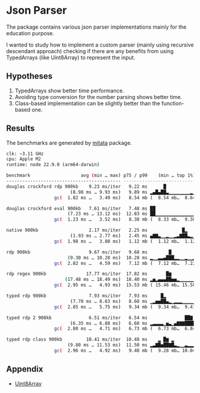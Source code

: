 # Json Parser

The package contains various json parser implementations mainly for the education purpose.

I wanted to study how to implement a custom parser (mainly using recursive descendant approach) checking if there are any benefits from using TypedArrays (like Uint8Array) to represent the input.


## Hypotheses

1. TypedArrays show better time performance.
2. Avoiding type conversion for the number parsing shows better time.
3. Class-based implementation can be slightly better than the function-based one.


## Results

The benchmarks are generated by [mitata](https://github.com/evanwashere/mitata) package.

```sh
clk: ~3.11 GHz
cpu: Apple M2
runtime: node 22.9.0 (arm64-darwin)

benchmark                   avg (min … max) p75 / p99    (min … top 1%)
------------------------------------------- -------------------------------
douglas crockford rdp 900kb    9.23 ms/iter   9.22 ms      █
                        (8.98 ms … 9.93 ms)   9.89 ms ▂▄█▄██▃▁▁▁▁▁▁▁▁▂▁▂▂▁▂
                  gc(  1.82 ms …   3.49 ms)   8.54 mb (  8.54 mb…  8.64 mb)

douglas crockford eval 900kb   7.61 ms/iter   7.48 ms ██
                       (7.23 ms … 13.12 ms)  12.83 ms ██▁▁▁▁▁▁▁▁▁▁▁▁▁▁▁▁▁▁▂
                  gc(  1.23 ms …   3.52 ms)   8.38 mb (  8.33 mb…  9.38 mb)

native 900kb                   2.17 ms/iter   2.25 ms             █▂
                        (1.93 ms … 2.77 ms)   2.45 ms ▄▇▇▃▁▁▂▁▁▂▃▇██▃▂▁▂▁▁▁
                  gc(  1.98 ms …   3.80 ms)   1.12 mb (  1.12 mb…  1.12 mb)

rdp 900kb                      9.67 ms/iter   9.68 ms        █
                       (9.30 ms … 10.28 ms)  10.28 ms ▂▁▁▃▃▄███▂▂▁▁▂▁▁▂▂▁▂▂
                  gc(  2.82 ms …   4.59 ms)   7.12 mb (  7.12 mb…  7.22 mb)

rdp regex 900kb               17.77 ms/iter  17.82 ms       █▆
                      (17.48 ms … 18.49 ms)  18.40 ms ▂▅▂▄▄▄██▅▅▂▁▁▁▁▁▁▁▁▁▂
                  gc(  2.95 ms …   4.93 ms)  15.53 mb ( 15.46 mb… 15.58 mb)

typed rdp 900kb                7.93 ms/iter   7.93 ms     █▂
                        (7.70 ms … 8.63 ms)   8.60 ms ▁▂▅▅██▄▂▁▂▂▂▁▁▁▁▁▁▁▁▁
                  gc(  2.85 ms …   5.75 ms)   9.34 mb (  9.34 mb…  9.41 mb)

typed rdp 2 900kb              6.51 ms/iter   6.54 ms              ██▇  ▃
                        (6.35 ms … 6.88 ms)   6.60 ms ▂▃▃▃▃▁▅▃▁▄▇▇▇████▆█▄▂
                  gc(  2.80 ms …   4.71 ms)   6.73 mb (  6.73 mb…  6.84 mb)

typed rdp class 900kb         10.41 ms/iter  10.48 ms    ▂ █▆ ▂
                       (9.80 ms … 11.53 ms)  11.50 ms ▂▃▇█▅██▇█▃▂▁▁▃▂▂▂▂▅▂▂
                  gc(  2.96 ms …   4.92 ms)   9.48 mb (  9.28 mb… 10.04 mb)
```


## Appendix

- [Uint8Array](https://developer.mozilla.org/en-US/docs/Web/JavaScript/Reference/Global_Objects/Uint8Array)
